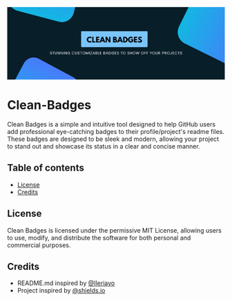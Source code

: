 <img src="https://github.com/swargarajbhowmik/Clean-Badges/blob/main/featured-2.png?raw=true">

# Clean-Badges
Clean Badges is a simple and intuitive tool designed to help GitHub users add professional eye-catching badges to their profile/project's readme files. These badges are designed to be sleek and modern, allowing your project to stand out and showcase its status in a clear and concise manner. 

## Table of contents
- [License](#license)
- [Credits](#credits)

## License
Clean Badges is licensed under the permissive MIT License, allowing users to use, modify, and distribute the software for both personal and commercial purposes.

## Credits
- README.md inspired by <a href="https://github.com/Ileriayo/">@Ileriayo</a>
- Project inspired by <a href="https://github.com/badges/shields">@shields.io</a>
